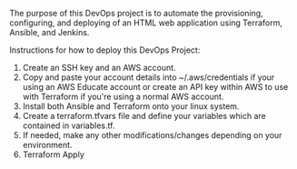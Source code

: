 The purpose of this DevOps project is to automate the provisioning, configuring, and deploying of an HTML web application using Terraform, Ansible, and Jenkins.

Instructions for how to deploy this DevOps Project:

1. Create an SSH key and an AWS account.
2. Copy and paste your account details into ~/.aws/credentials if your using an AWS Educate account or create an API key within AWS to use with Terraform if you're using a normal AWS account.
3. Install both Ansible and Terraform onto your linux system. 
4. Create a terraform.tfvars file and define your variables which are contained in variables.tf. 
5. If needed, make any other modifications/changes depending on your environment. 
6. Terraform Apply
